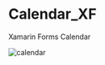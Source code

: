 # Calendar_XF
Xamarin Forms Calendar

![calendar](https://user-images.githubusercontent.com/27760394/45356255-79b9ac00-b5cb-11e8-9a40-9856972b397e.png)
